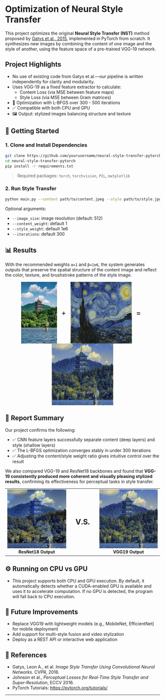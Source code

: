 # Optimization of Neural Style Transfer

This project optimizes the original **Neural Style Transfer (NST)** method proposed by [Gatys et al., 2015](https://arxiv.org/abs/1508.06576), implemented in PyTorch from scratch. It synthesizes new images by combining the content of one image and the style of another, using the feature space of a pre-trained VGG-19 network.

## Project Highlights

- No use of existing code from Gatys et al.—our pipeline is written independently for clarity and modularity.
- Uses VGG-19 as a fixed feature extractor to calculate:
  - Content Loss (via MSE between feature maps)
  - Style Loss (via MSE between Gram matrices)
- 🔄 Optimization with L-BFGS over 300 - 500 iterations
- ✅ Compatible with both CPU and GPU
- 🖼️ Output: stylized images balancing structure and texture

## 🚀 Getting Started

### 1. Clone and Install Dependencies

```bash
git clone https://github.com/yourusername/neural-style-transfer-pytorch.git
cd neural-style-transfer-pytorch
pip install -r requirements.txt
```

> Required packages: `torch`, `torchvision`, `PIL`, `matplotlib`

### 2. Run Style Transfer

```bash
python main.py --content path/to/content.jpeg --style path/to/style.jpg --output output.png
```

Optional arguments:
- `--image_size`: image resolution (default: 512)
- `--content_weight`: default 1
- `--style_weight`: default 1e6
- `--iterations`: default 300

## 📊 Results

With the recommended weights `α=1` and `β=1e6`, the system generates outputs that preserve the spatial structure of the content image and reflect the color, texture, and brushstroke patterns of the style image.

<p align="center">
  <img src="content.jpeg" height="200" style="vertical-align: middle;"/>
  <span style="font-size: 24px; margin: 0 10px; vertical-align: middle;">+</span>
  <img src="style.jpg" height="200" style="vertical-align: middle;"/>
  <span style="font-size: 24px; margin: 0 10px; vertical-align: middle;">=</span>
  <img src="output_vgg19.png" height="200" style="vertical-align: middle;"/>
</p>

## 📄 Report Summary

Our project confirms the following:

- ✅ CNN feature layers successfully separate content (deep layers) and style (shallow layers)
- ✅ The L-BFGS optimization converges stably in under 300 iterations
- ✅ Adjusting the content/style weight ratio gives intuitive control over the result

We also compared VGG-19 and ResNet18 backbones and found that **VGG-19 consistently produced more coherent and visually pleasing stylized results**, confirming its effectiveness for perceptual tasks in style transfer.
<center>

<table>
  <tr>
    <td align="center">
      <img src="output_resnet18.png" width="200"/><br/>
      <b>ResNet18 Output</b>
    </td>
    <td align="center" style="vertical-align:middle; width:80px;">
      <b style="font-size: 24px;">V.S.</b>
    </td>
    <td align="center">
      <img src="output_vgg19.png" width="200"/><br/>
      <b>VGG19 Output</b>
    </td>
  </tr>
</table>

</center>

## ⚙️ Running on CPU vs GPU
- This project supports both CPU and GPU execution. By default, it automatically detects whether a CUDA-enabled GPU is available and uses it to accelerate computation. If no GPU is detected, the program will fall back to CPU execution.

## 🔧 Future Improvements

- Replace VGG19 with lightweight models (e.g., MobileNet, EfficientNet) for mobile deployment
- Add support for multi-style fusion and video stylization
- Deploy as a REST API or interactive web application

## 📜 References

- Gatys, Leon A., et al. *Image Style Transfer Using Convolutional Neural Networks*. CVPR, 2016.
- Johnson et al., *Perceptual Losses for Real-Time Style Transfer and Super-Resolution*, ECCV 2016.
- PyTorch Tutorials: https://pytorch.org/tutorials/
---